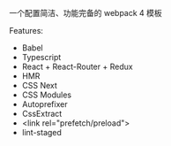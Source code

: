 一个配置简洁、功能完备的 webpack 4 模板

Features:

- Babel
- Typescript
- React + React-Router + Redux
- HMR
- CSS Next
- CSS Modules
- Autoprefixer
- CssExtract
- &lt;link rel="prefetch/preload"&gt;
- lint-staged
